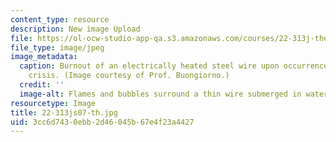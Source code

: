 ```yaml
---
content_type: resource
description: New image Upload
file: https://ol-ocw-studio-app-qa.s3.amazonaws.com/courses/22-313j-thermal-hydraulics-in-power-technology-spring-2007/3cc6d7430ebb2d46045b67e4f23a4427_22-313js07-th.jpg
file_type: image/jpeg
image_metadata:
  caption: Burnout of an electrically heated steel wire upon occurrence of the boiling
    crisis. (Image courtesy of Prof. Buongiorno.)
  credit: ''
  image-alt: Flames and bubbles surround a thin wire submerged in water.
resourcetype: Image
title: 22-313js07-th.jpg
uid: 3cc6d743-0ebb-2d46-045b-67e4f23a4427
---
```

